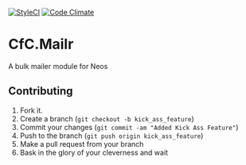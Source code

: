 [![StyleCI](https://styleci.io/repos/11291123/shield?style=flat)](https://styleci.io/repos/11291123) [![Code Climate](https://codeclimate.com/github/simonschaufi/CfC.Mailr/badges/gpa.svg)](https://codeclimate.com/github/simonschaufi/CfC.Mailr)

# CfC.Mailr

A bulk mailer module for Neos

## Contributing

1. Fork it.
2. Create a branch (`git checkout -b kick_ass_feature`)
3. Commit your changes (`git commit -am "Added Kick Ass Feature"`)
4. Push to the branch (`git push origin kick_ass_feature`)
5. Make a pull request from your branch
6. Bask in the glory of your cleverness and wait
